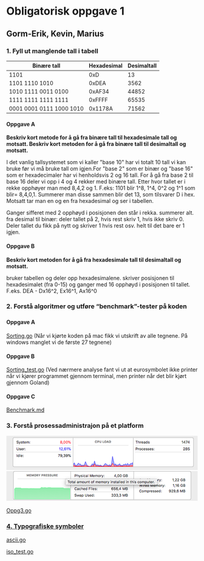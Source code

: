 <h1>      Obligatorisk oppgave 1 </h1>
<h2>      Gorm-Erik, Kevin, Marius </h2>

<h3>      1. Fyll ut manglende tall i tabell </h3>

Binære tall|Hexadesimal|Desimaltall
-|-|-
1101|0xD|13
1101 1110 1010|0xDEA |3562
1010 1111 0011 0100|0xAF34| 44852
1111 1111 1111 1111 | 0xFFFF | 65535
0001 0001 0111 1000 1010 | 0x1178A | 71562

<h4>     Oppgave A </h4>
<b>Beskriv kort metode for å gå fra binære tall til hexadesimale tall og motsatt. Beskriv kort metoden for å gå fra binære tall til desimaltall og motsatt.</b>

<p>I det vanlig tallsystemet som vi kaller "base 10" har vi totalt 10 tall vi kan bruke før vi må bruke tall om igjen.For "base 2" som er binær og "base 16" som er hexadecimaler har vi henholdsvis 2 og 16 tall. For å gå fra base 2 til base 16 deler vi opp i 4 og 4 rekker med binære tall. Etter hvor tallet er i rekke opphøyer man med 8,4,2 og 1. F.eks: 1101 blir 1^8, 1^4, 0^2 og 1^1 som blir= 8,4,0,1.
  Summerer man disse sammen blir det 13, som tilsvarer D i hex.
Motsatt tar man en og en fra hexadesimal og ser i tabellen.

Ganger sifferet med 2 opphøyd i posisjonen den står i rekka. summerer alt.
fra desimal til binær: deler tallet på 2, hvis rest skriv 1, hvis ikke skriv 0. Deler tallet du fikk på nytt og skriver 1 hvis rest osv. helt til det bare er 1 igjen.</p>
<h4>      Oppgave B </h4>
<b>Beskriv kort metoden for å gå fra hexadesimale tall til desimaltall og motsatt.</b>

<p>bruker tabellen og deler opp hexadesimalene. skriver posisjonen til hexadesimalet (fra 0-15) og ganger med 16 opphøyd i posisjonen til tallet. F.eks. DEA - Dx16^2, Ex16^1, Ax16^0</p>

<h3> 2. Forstå algoritmer og utføre “benchmark”-tester på koden <h3>

<h4> Oppgave A </h4>
<a href="https://github.com/gormaar/Feil-Bruker/blob/Under-arbeid/sorting.go">Sorting.go</a>
(Når vi kjørte koden på mac fikk vi utskrift av alle tegnene. På windows manglet vi de første 27 tegnene)

<h4> Oppgave B </h4>
<a href="https://github.com/gormaar/Feil-Bruker/blob/Under-arbeid/sorting_test.go">Sorting_test.go</a>
(Ved nærmere analyse fant vi ut at eurosymbolet ikke printer når vi kjører programmet gjennom terminal, men printer når det blir kjørt gjennom Goland)

<h4> Oppgave C </h4>
<a href="https://github.com/gormaar/Feil-Bruker/blob/Under-arbeid/benchmark.md">Benchmark.md</a>

<h3> 3. Forstå prosessadministrajon på et platform </h3>

<img src="https://github.com/gormaar/Feil-Bruker/blob/Under-arbeid/Screen%20Shot%202018-02-14%20at%2023.41.03.png">
<img src="https://github.com/gormaar/Feil-Bruker/blob/Under-arbeid/Screen%20Shot%202018-02-14%20at%2023.41.10.png">

<a href="https://github.com/gormaar/Feil-Bruker/blob/Under-arbeid/oppg3.go">Oppg3.go
  
<h3> 4. Typografiske symboler </h3>

<a href="https://github.com/gormaar/Feil-Bruker/blob/Under-arbeid/ascii.go">ascii.go

<a href="https://github.com/gormaar/Feil-Bruker/blob/Under-arbeid/iso_test.go">iso_test.go
